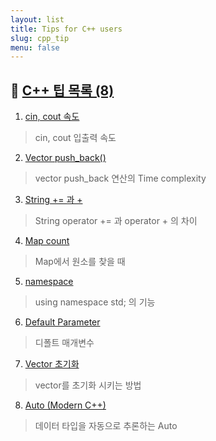 ```yaml
---
layout: list
title: Tips for C++ users
slug: cpp_tip
menu: false
---
```



## 🚩 [C++ 팁 목록 (8)](../_featured_categories/cpp_tip.md)

1. [cin, cout 속도](../tips/cpp_tip/_posts/2020-06-30-cin-속도.md)
> cin, cout 입출력 속도

2. [Vector push_back()](../tips/cpp_tip/_posts/2020-06-30-Vector-push_back().md)
>vector push_back 연산의 Time complexity 

3. [String += 과 +](../tips/cpp_tip/_posts/2020-06-30-String-+=-과-+.md)
> String operator += 과 operator + 의 차이
 
4. [Map count](../tips/cpp_tip/_posts/2020-06-30-Map-Count.md)
> Map에서 원소를 찾을 때

5. [namespace](../tips/cpp_tip/_posts/2020-06-30-Namespace.md)
> using namespace std; 의 기능

6. [Default Parameter](../tips/cpp_tip/_posts/2020-06-30-Default-Parameter.md)
> 디폴트 매개변수
 
7. [Vector 초기화](../tips/cpp_tip/_posts/2020-06-30-Vector-초기화.md)
> vector를 초기화 시키는 방법

8. [Auto (Modern C++)](../tips/cpp_tip/_posts/2020-06-30-Auto(C++11).md)
> 데이터 타입을 자동으로 추론하는 Auto